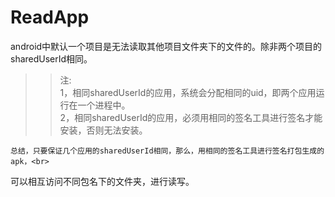 # ReadApp

android中默认一个项目是无法读取其他项目文件夹下的文件的。除非两个项目的sharedUserId相同。<br> 
>>注:<br> 
>>1，相同sharedUserId的应用，系统会分配相同的uid，即两个应用运行在一个进程中。<br> 
>>2，相同sharedUserId的应用，必须用相同的签名工具进行签名才能安装，否则无法安装。<br>

    总结，只要保证几个应用的sharedUserId相同，那么，用相同的签名工具进行签名打包生成的apk，<br>
可以相互访问不同包名下的文件夹，进行读写。


